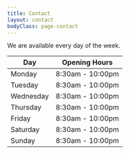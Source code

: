 ```yaml
---
title: Contact
layout: contact
bodyClass: page-contact
---
```


We are available every day of the week.

| Day       | Opening Hours    |
| --------- | ---------------- |
| Monday    | 8:30am - 10:00pm |
| Tuesday   | 8:30am - 10:00pm |
| Wednesday | 8:30am - 10:00pm |
| Thursday  | 8:30am - 10:00pm |
| Friday    | 8:30am - 10:00pm |
| Saturday  | 8:30am - 10:00pm |
| Sunday    | 8:30am - 10:00pm |
